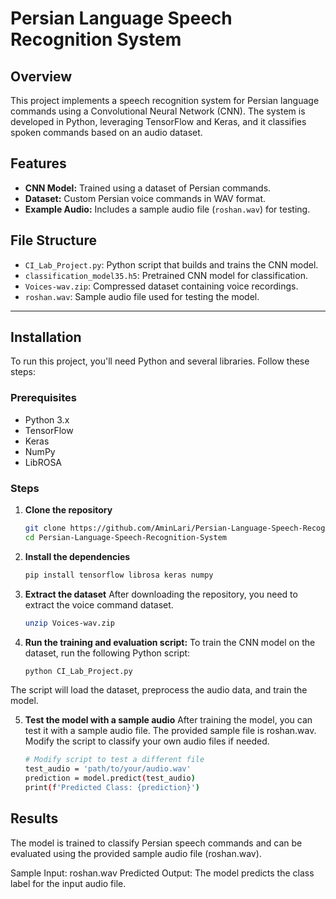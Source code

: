 # Persian Language Speech Recognition System

## Overview
This project implements a speech recognition system for Persian language commands using a Convolutional Neural Network (CNN). The system is developed in Python, leveraging TensorFlow and Keras, and it classifies spoken commands based on an audio dataset.

## Features
- **CNN Model:** Trained using a dataset of Persian commands.
- **Dataset:** Custom Persian voice commands in WAV format.
- **Example Audio:** Includes a sample audio file (`roshan.wav`) for testing.

## File Structure
- `CI_Lab_Project.py`: Python script that builds and trains the CNN model.
- `classification_model35.h5`: Pretrained CNN model for classification.
- `Voices-wav.zip`: Compressed dataset containing voice recordings.
- `roshan.wav`: Sample audio file used for testing the model.

---

## Installation
To run this project, you'll need Python and several libraries. Follow these steps:

### Prerequisites
- Python 3.x
- TensorFlow
- Keras
- NumPy
- LibROSA

### Steps
1. **Clone the repository**
   ```bash
   git clone https://github.com/AminLari/Persian-Language-Speech-Recognition-System.git
   cd Persian-Language-Speech-Recognition-System

2. **Install the dependencies**
   ```bash
   pip install tensorflow librosa keras numpy

3. **Extract the dataset**
   After downloading the repository, you need to extract the voice command dataset.
   ```bash
   unzip Voices-wav.zip

4. **Run the training and evaluation script:**
   To train the CNN model on the dataset, run the following Python script:
   ```bash
   python CI_Lab_Project.py

The script will load the dataset, preprocess the audio data, and train the model.

5. **Test the model with a sample audio**
   After training the model, you can test it with a sample audio file. The provided sample file is roshan.wav. Modify the script to classify your own audio files if needed.
   ```bash
   # Modify script to test a different file
   test_audio = 'path/to/your/audio.wav'
   prediction = model.predict(test_audio)
   print(f'Predicted Class: {prediction}')

## Results
The model is trained to classify Persian speech commands and can be evaluated using the provided sample audio file (roshan.wav).

Sample Input: roshan.wav
Predicted Output: The model predicts the class label for the input audio file.

